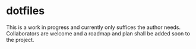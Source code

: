# dotfiles

This is a work in progress and currently only suffices the author needs.
Collaborators are welcome and a roadmap and plan shall be added soon to the project.